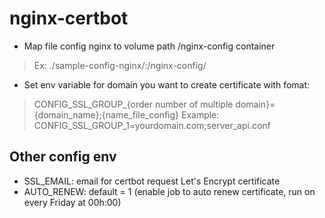 # nginx-certbot
- Map file config nginx to volume path /nginx-config container
> Ex: ./sample-config-nginx/:/nginx-config/
- Set env variable for domain you want to create certificate with fomat:

>CONFIG_SSL_GROUP_{order number of multiple domain}={domain_name};{name_file_config}
>Example: CONFIG_SSL_GROUP_1=yourdomain.com;server_api.conf

## Other config env
- SSL_EMAIL: email for certbot request Let's Encrypt certificate
- AUTO_RENEW: default = 1 (enable job to auto renew certificate, run on every Friday at 00h:00)
